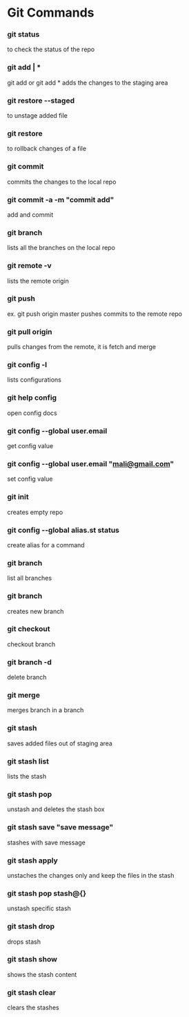 # Git Commands

### git status
to check the status of the repo

### git add <file> | *
git add <file> or git add *
adds the changes to the staging area

### git restore --staged <file>
to unstage added file

### git restore <file>
to rollback changes of a file

### git commit
commits the changes to the local repo

### git commit -a -m "commit add"
add and commit

### git branch
lists all the branches on the local repo

### git remote -v
lists the remote origin

### git push <origin> <branch>
ex. git push origin master
pushes commits to the remote repo

### git pull origin
pulls changes from the remote, it is fetch and merge

### git config -l
lists configurations

### git help config
open config docs

### git config --global user.email
get config value

### git config --global user.email "mali@gmail.com"
set config value

### git init
creates empty repo

### git config --global alias.st status
create alias for a command

### git branch
list all branches

### git branch <branch name>
creates new branch

### git checkout <branch name>
checkout branch

### git branch -d <branch>
delete branch

### git merge <branch name>
merges branch in a branch

### git stash
saves added files out of staging area

### git stash list
lists the stash

### git stash pop
unstash and deletes the stash box

### git stash save "save message"
stashes with save message

### git stash apply
unstaches the changes only and keep the files in the stash

### git stash pop stash@{<id>}
unstash specific stash

### git stash drop
drops stash

### git stash show
shows the stash content

### git stash clear
clears the stashes






